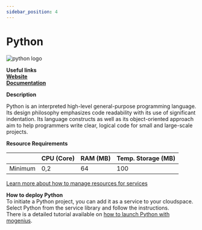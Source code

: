 ```yaml
---
sidebar_position: 4
---
```


# Python

![python logo](https://api.mogenius.com/file/id/0ae14b59-d7cb-4cc9-961c-19c648852546)

**Useful links**  
**[Website](https://www.python.org/)**  
**[Documentation](https://docs.python.org/)**  

**Description**

Python is an interpreted high-level general-purpose programming language. Its design philosophy emphasizes code readability with its use of significant indentation. Its language constructs as well as its object-oriented approach aim to help programmers write clear, logical code for small and large-scale projects.

**Resource Requirements**

||CPU (Core)|RAM (MB)  |Temp. Storage (MB)|
|--|--|--|--|
| Minimum | 0,2 | 64 | 100 |

[Learn more about how to manage resources for services](./../cloud-management/resource-management.md)

**How to deploy Python**  
To initiate a Python project, you can add it as a service to your cloudspace. Select Python from the service library and follow the instructions.  
There is a detailed tutorial available on [how to launch Python with mogenius](./../tutorials/how-to-launch-python-in-the-cloud.md).
